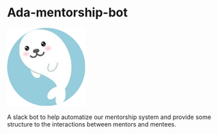 # Ada-mentorship-bot
![alt text](https://github.com/acm-w-nitk/Ada-mentorship-bot/blob/master/circle-cropped.png)

A slack bot to help automatize our mentorship system and provide some structure to the interactions between mentors and mentees.
